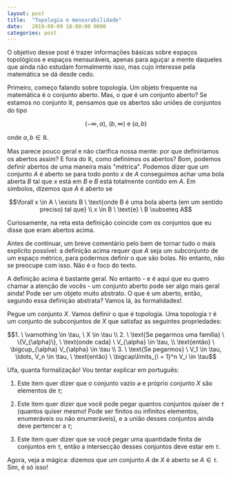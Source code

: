 ```yaml
---
layout: post
title:  "Topologia e mensurabilidade"
date:   2019-09-09 18:00:00 0000
categories: post
---
```


O objetivo desse post é trazer informações básicas sobre espaços topológicos e
espaços mensuráveis, apenas para aguçar a mente daqueles que ainda não
estudam formalmente isso, mas cujo interesse pela matemática se dá desde cedo.

Primeiro, começo falando sobre topologia. Um objeto frequente na matemática é o
conjunto aberto. Mas, o que é um conjunto aberto? Se estamos no conjunto $\mathbb{R}$, pensamos
que os abertos são uniões de conjuntos do tipo

$$(-\infty, a), \ (b, \infty) \ \text{e} \ (a, b)$$

onde $a, b \in \mathbb{R}$.

Mas parece pouco geral e não clarifica nossa mente: por que definiríamos os abertos assim?
E fora do $\mathbb{R}$, como definimos os abertos? Bom, podemos definir abertos de uma maneira mais
"métrica". Podemos dizer que um conjunto $A$ é aberto se para todo
ponto $x$ de $A$ conseguimos achar uma bola aberta $B$ tal que $x$ está em $B$
e $B$ está totalmente contido em $A$. Em símbolos, dizemos que $A$ é aberto se

$$\forall x \in A \  \exists B \ \text{onde B é uma bola aberta (em um sentido preciso) tal que} \\
x \in B \ \text{e} \ B \subseteq A$$

Curiosamente, na reta esta definição coincide com os conjuntos que eu disse que eram
abertos acima.

Antes de continuar, um breve comentário pelo bem de tornar tudo o mais explícito possível: a definição
acima requer que $A$ seja um subconjunto de um espaço métrico, para podermos definir o que são bolas.
No entanto, não se preocupe com isso. Não é o foco do texto.

A definição acima é bastante geral. No entanto - e é aqui que eu quero chamar a atenção de vocês -
um conjunto aberto pode ser algo mais geral ainda! Pode ser um objeto muito abstrato.
O que é um aberto, então, segundo essa definição abstrata? Vamos lá, às formalidades!.

Pegue um conjunto $X$. Vamos definir o que é topologia. Uma topologia $\tau$ é um
conjunto de subconjuntos de $X$ que satisfaz as seguintes propriedades:

$$1. \ \varnothing \in \tau, \ X \in \tau \\
  2. \ \text{Se pegarmos uma família} \ \{V_{\alpha}\}, \ \text{onde cada} \ V_{\alpha} \in \tau, \\
  \text{então} \ \bigcup_{\alpha} V_{\alpha} \in \tau \\
  3. \ \text{Se pegarmos} \ V_1 \in \tau, \ldots, V_n \in \tau, \ \text{então} \ \bigcap\limits_{i = 1}^n V_i \in \tau$$

Ufa, quanta formalização! Vou tentar explicar em português:

1. Este item quer dizer que o conjunto vazio $\varnothing$ e próprio conjunto $X$ são elementos de $\tau$;

2. Este item quer dizer que você pode pegar quantos conjuntos quiser de $\tau$ (quantos quiser mesmo! Pode ser finitos ou infinitos elementos,
  enumeráveis ou não enumeráveis), e a união desses conjuntos ainda deve pertencer a $\tau$;

3. Este item quer dizer que se você pegar uma quantidade finita de conjuntos em $\tau$, então a intersecção desses
  conjuntos deve estar em $\tau$.

Agora, veja a mágica: dizemos que um conjunto $A$ de $X$ é aberto se $A \in \tau$.
Sim, é só isso!  
